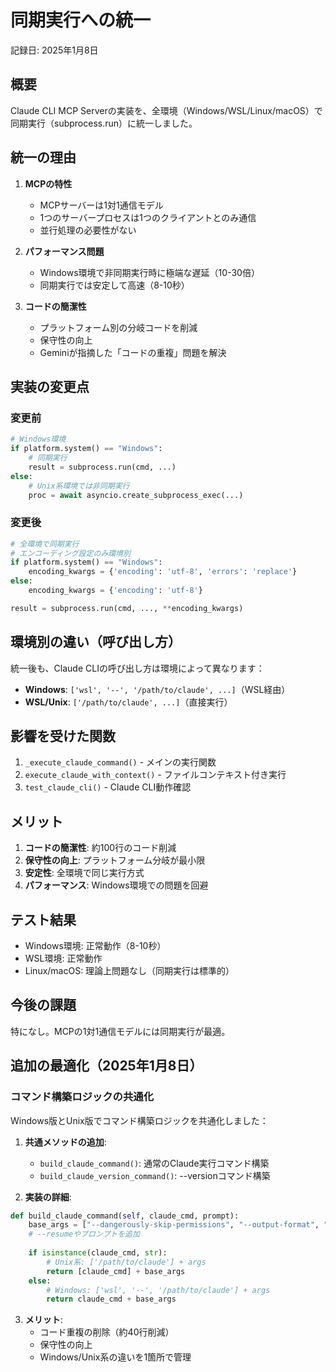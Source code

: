 # 同期実行への統一

記録日: 2025年1月8日

## 概要

Claude CLI MCP Serverの実装を、全環境（Windows/WSL/Linux/macOS）で同期実行（subprocess.run）に統一しました。

## 統一の理由

1. **MCPの特性**
   - MCPサーバーは1対1通信モデル
   - 1つのサーバープロセスは1つのクライアントとのみ通信
   - 並行処理の必要性がない

2. **パフォーマンス問題**
   - Windows環境で非同期実行時に極端な遅延（10-30倍）
   - 同期実行では安定して高速（8-10秒）

3. **コードの簡潔性**
   - プラットフォーム別の分岐コードを削減
   - 保守性の向上
   - Geminiが指摘した「コードの重複」問題を解決

## 実装の変更点

### 変更前
```python
# Windows環境
if platform.system() == "Windows":
    # 同期実行
    result = subprocess.run(cmd, ...)
else:
    # Unix系環境では非同期実行
    proc = await asyncio.create_subprocess_exec(...)
```

### 変更後
```python
# 全環境で同期実行
# エンコーディング設定のみ環境別
if platform.system() == "Windows":
    encoding_kwargs = {'encoding': 'utf-8', 'errors': 'replace'}
else:
    encoding_kwargs = {'encoding': 'utf-8'}

result = subprocess.run(cmd, ..., **encoding_kwargs)
```

## 環境別の違い（呼び出し方）

統一後も、Claude CLIの呼び出し方は環境によって異なります：

- **Windows**: `['wsl', '--', '/path/to/claude', ...]`（WSL経由）
- **WSL/Unix**: `['/path/to/claude', ...]`（直接実行）

## 影響を受けた関数

1. `_execute_claude_command()` - メインの実行関数
2. `execute_claude_with_context()` - ファイルコンテキスト付き実行
3. `test_claude_cli()` - Claude CLI動作確認

## メリット

1. **コードの簡潔性**: 約100行のコード削減
2. **保守性の向上**: プラットフォーム分岐が最小限
3. **安定性**: 全環境で同じ実行方式
4. **パフォーマンス**: Windows環境での問題を回避

## テスト結果

- Windows環境: 正常動作（8-10秒）
- WSL環境: 正常動作
- Linux/macOS: 理論上問題なし（同期実行は標準的）

## 今後の課題

特になし。MCPの1対1通信モデルには同期実行が最適。

## 追加の最適化（2025年1月8日）

### コマンド構築ロジックの共通化

Windows版とUnix版でコマンド構築ロジックを共通化しました：

1. **共通メソッドの追加**:
   - `build_claude_command()`: 通常のClaude実行コマンド構築
   - `build_claude_version_command()`: --versionコマンド構築

2. **実装の詳細**:
```python
def build_claude_command(self, claude_cmd, prompt):
    base_args = ["--dangerously-skip-permissions", "--output-format", "json"]
    # --resumeやプロンプトを追加
    
    if isinstance(claude_cmd, str):
        # Unix系: ['/path/to/claude'] + args
        return [claude_cmd] + base_args
    else:
        # Windows: ['wsl', '--', '/path/to/claude'] + args
        return claude_cmd + base_args
```

3. **メリット**:
   - コード重複の削除（約40行削減）
   - 保守性の向上
   - Windows/Unix系の違いを1箇所で管理